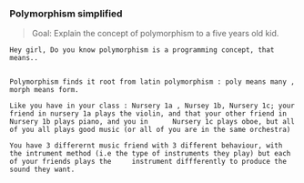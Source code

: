 ### Polymorphism simplified

>Goal: Explain the concept of polymorphism to a five years old kid.

	Hey girl, Do you know polymorphism is a programming concept, that means..
	
	
	Polymorphism finds it root from latin polymorphism : poly means many , morph means form.
	
	Like you have in your class : Nursery 1a , Nursey 1b, Nursery 1c; your friend in nursery 1a plays the violin, and that your other friend in Nursery 1b plays piano, and you in 		Nursery 1c plays oboe, but all of you all plays good music (or all of you are in the same orchestra)
	
	You have 3 differernt music friend with 3 different behaviour, with the intrument method (i.e the type of instruments they play) but each of your friends plays the 	instrument diffferently to produce the sound they want.
